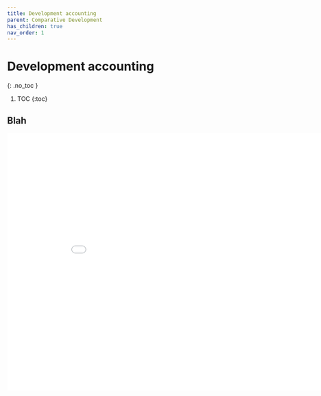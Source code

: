 ```yaml
---
title: Development accounting
parent: Comparative Development
has_children: true
nav_order: 1
---
```


# Development accounting
{: .no_toc }

1. TOC 
{:toc}

## Blah
<iframe width="900" height="600" frameborder="0" scrolling="no" src="../plotly/pwt-dev-acct.html"></iframe>